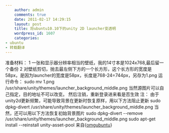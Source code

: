 ```yaml
---
    author: admin
    comments: true
    date: 2011-02-17 14:29:15
    layout: post
    title: 将ubuntu10.10下的unity 2D launcher变透明
    wordpress_id: 1607
    categories:
- ubuntu
- 转载翻译
---
```


准备材料：
1 一张和显示器分辨率相当的壁纸，我的14寸本是1024x768,最后留一个备份
2 对壁纸剪切，抛去最左侧下方的一个长方形，这个长方形的宽度是58px，是因为launcher的宽度是58px，长度是768-24=744px，另存为1.png
运行命令： 
    sudo mv 1.png /usr/share/unity/themes/launcher_background_middle.png
当然源图片可以自己指定，目的地址不可以改变。 然后注销，重新登录进来看是否生效
注： 
由于unity2d更新频繁，可能导致背景在更新时恢复原样，用以下方法阻止更新
    sudo dpkg-divert /usr/share/unity/themes/launcher_background_middle.png
当然，还可以用以下方法恢复初始背景图片
    sudo dpkg-divert --remove /usr/share/unity/themes/launcher_background_middle.png
    sudo apt-get install --reinstall unity-asset-pool
来自{[omgubuntu](http://www.omgubuntu.co.uk/2011/02/how-to-get-a-transparent-launcher-in-unity-2d/?utm_source=feedburner&utm_medium=feed&utm_campaign=Feed:+d0od+(Omg!+Ubuntu!))}
